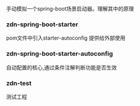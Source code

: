 手动模拟一个spring-boot场景启动器。理解其中的原理
### zdn-spring-boot-starter
pom文件中引入starter-autoconfig 提供给外部使用 
### zdn-spring-boot-starter-autoconfig
自动配置的核心,通过条件注解判断功能是否生效 
### zdn-test
测试工程

